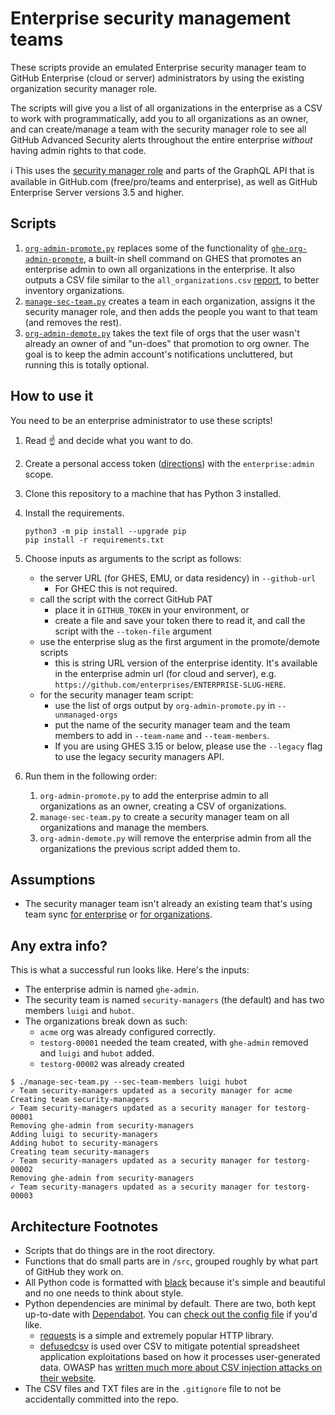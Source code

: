 # Enterprise security management teams

These scripts provide an emulated Enterprise security manager team to GitHub Enterprise (cloud or server) administrators by using the existing organization security manager role.

The scripts will give you a list of all organizations in the enterprise as a CSV to work with programmatically, add you to all organizations as an owner, and can create/manage a team with the security manager role to see all GitHub Advanced Security alerts throughout the entire enterprise _without_ having admin rights to that code.

:information_source:  This uses the [security manager role](https://docs.github.com/en/organizations/managing-peoples-access-to-your-organization-with-roles/managing-security-managers-in-your-organization) and parts of the GraphQL API that is available in GitHub.com (free/pro/teams and enterprise), as well as GitHub Enterprise Server versions 3.5 and higher.

## Scripts

1. [`org-admin-promote.py`](/org-admin-promote.py) replaces some of the functionality of [`ghe-org-admin-promote`](https://docs.github.com/en/enterprise-server@latest/admin/configuration/configuring-your-enterprise/command-line-utilities#ghe-org-admin-promote), a built-in shell command on GHES that promotes an enterprise admin to own all organizations in the enterprise.  It also outputs a CSV file similar to the `all_organizations.csv` [report](https://docs.github.com/en/enterprise-server@latest/admin/configuration/configuring-your-enterprise/site-admin-dashboard#reports), to better inventory organizations.
1. [`manage-sec-team.py`](/manage-sec-team.py) creates a team in each organization, assigns it the security manager role, and then adds the people you want to that team (and removes the rest).
1. [`org-admin-demote.py`](/org-admin-demote.py) takes the text file of orgs that the user wasn't already an owner of and "un-does" that promotion to org owner.  The goal is to keep the admin account's notifications uncluttered, but running this is totally optional.

## How to use it

You need to be an enterprise administrator to use these scripts!

1. Read :point_up: and decide what you want to do.
1. Create a personal access token ([directions](https://docs.github.com/en/authentication/keeping-your-account-and-data-secure/creating-a-personal-access-token)) with the `enterprise:admin` scope.
1. Clone this repository to a machine that has Python 3 installed.
1. Install the requirements.

    ```shell
    python3 -m pip install --upgrade pip
    pip install -r requirements.txt
    ```

1. Choose inputs as arguments to the script as follows:

    - the server URL (for GHES, EMU, or data residency) in `--github-url`
      - For GHEC this is not required.
    - call the script with the correct GitHub PAT
      - place it in `GITHUB_TOKEN` in your environment, or
      - create a file and save your token there to read it, and call the script with the `--token-file` argument
    - use the enterprise slug as the first argument in the promote/demote scripts
      - this is string URL version of the enterprise identity.  It's available in the enterprise admin url (for cloud and server), e.g. `https://github.com/enterprises/ENTERPRISE-SLUG-HERE`.
    - for the security manager team script:
      - use the list of orgs output by `org-admin-promote.py` in `--unmanaged-orgs`
      - put the name of the security manager team and the team members to add in `--team-name` and `--team-members`.
      - If you are using GHES 3.15 or below, please use the `--legacy` flag to use the legacy security managers API.

1. Run them in the following order:

    1. `org-admin-promote.py` to add the enterprise admin to all organizations as an owner, creating a CSV of organizations.
    1. `manage-sec-team.py` to create a security manager team on all organizations and manage the members.
    1. `org-admin-demote.py` will remove the enterprise admin from all the organizations the previous script added them to.

## Assumptions

- The security manager team isn't already an existing team that's using team sync [for enterprise](https://docs.github.com/en/enterprise-cloud@latest/admin/identity-and-access-management/using-saml-for-enterprise-iam/managing-team-synchronization-for-organizations-in-your-enterprise) or [for organizations](https://docs.github.com/en/enterprise-cloud@latest/organizations/organizing-members-into-teams/synchronizing-a-team-with-an-identity-provider-group).

## Any extra info?

This is what a successful run looks like.  Here's the inputs:

- The enterprise admin is named `ghe-admin`.
- The security team is named `security-managers` (the default) and has two members `luigi` and `hubot`.
- The organizations break down as such:
  - `acme` org was already configured correctly.
  - `testorg-00001` needed the team created, with `ghe-admin` removed and `luigi` and `hubot` added.
  - `testorg-00002` was already created

```console
$ ./manage-sec-team.py --sec-team-members luigi hubot
✓ Team security-managers updated as a security manager for acme
Creating team security-managers
✓ Team security-managers updated as a security manager for testorg-00001
Removing ghe-admin from security-managers
Adding luigi to security-managers
Adding hubot to security-managers
Creating team security-managers
✓ Team security-managers updated as a security manager for testorg-00002
Removing ghe-admin from security-managers
✓ Team security-managers updated as a security manager for testorg-00003
```

## Architecture Footnotes

- Scripts that do things are in the root directory.
- Functions that do small parts are in `/src`, grouped roughly by what part of GitHub they work on.
- All Python code is formatted with [black](https://black.readthedocs.io/en/stable/) because it's simple and beautiful and no one needs to think about style.
- Python dependencies are minimal by default.  There are two, both kept up-to-date with [Dependabot](https://docs.github.com/en/code-security/dependabot/dependabot-version-updates/about-dependabot-version-updates).  You can [check out the config file](.github/dependabot.yml) if you'd like.
  - [requests](https://pypi.org/project/requests/) is a simple and extremely popular HTTP library.
  - [defusedcsv](https://github.com/raphaelm/defusedcsv) is used over CSV to mitigate potential spreadsheet application exploitations based on how it processes user-generated data.  OWASP has [written much more about CSV injection attacks on their website](https://owasp.org/www-community/attacks/CSV_Injection).
- The CSV files and TXT files are in the `.gitignore` file to not be accidentally committed into the repo.
